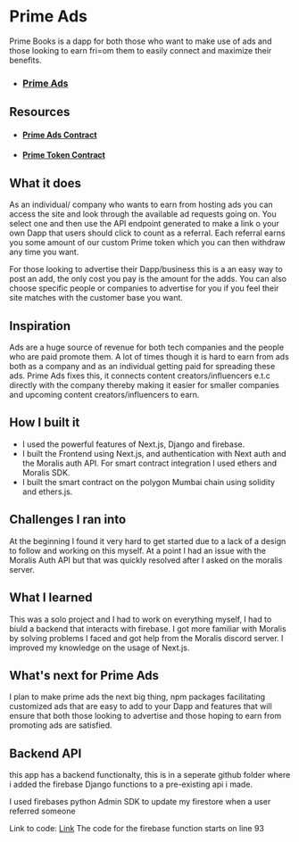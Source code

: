 # Prime Ads

Prime Books is a dapp for both those who want to make use of ads and those looking to earn fri=om them to easily connect and maximize their benefits.

- ### [Prime Ads](https://prime-ads.vercel.app/)

## Resources

- #### [Prime Ads Contract](https://mumbai.polygonscan.com/address/0xe64766cFD3b39Ba08Ea8C8900E0411774eE6cD9A)

- #### [Prime Token Contract](https://mumbai.polygonscan.com/address/0x2C3eF3866a4272816d8020ccAe266B36079D3E9B)

## What it does

As an individual/ company who wants to earn from hosting ads you can access the site and look through the available ad requests going on. You select one and then use the API endpoint generated to make a link o your own Dapp that users should click to count as a referral. Each referral earns you some amount of our custom Prime token which you can then withdraw any time you want.

For those looking to advertise their Dapp/business this is a an easy way to post an add, the only cost you pay is the amount for the adds. You can also choose specific people or companies to advertise for you if you feel their site matches with the customer base you want.

## Inspiration

Ads are a huge source of revenue for both tech companies and the people who are paid promote them. A lot of times though it is hard to earn from ads both as a company and as an individual getting paid for spreading these ads.
Prime Ads fixes this, it connects content creators/influencers e.t.c directly with the company thereby making it easier for smaller companies and upcoming content creators/influencers to earn.

## How I built it

- I used the powerful features of Next.js, Django and firebase.
- I built the Frontend using Next.js, and authentication with Next auth and the Moralis auth API. For smart contract integration I used ethers and Moralis SDK.
- I built the smart contract on the polygon Mumbai chain using solidity and ethers.js.

## Challenges I ran into

At the beginning I found it very hard to get started due to a lack of a design to follow and working on this myself.
At a point I had an issue with the Moralis Auth API but that was quickly resolved after I asked on the moralis server.

## What I learned

This was a solo project and I had to work on everything myself, I had to biuld a backend that interacts with firebase.
I got more familiar with Moralis by solving problems I faced and got help from the Moralis discord server.
I improved my knowledge on the usage of Next.js.

## What's next for Prime Ads

I plan to make prime ads the next big thing, npm packages facilitating customized ads that are easy to add to your Dapp and features that will ensure that both those looking to advertise and those hoping to earn from promoting ads are satisfied.

## Backend API

this app has a backend functionalty, this is in a seperate github folder where i added the firebase Django functions to a pre-existing api i made.

I used firebases python Admin SDK to update my firestore when a user referred someone

Link to code: [Link](https://github.com/Seun2255/mail/blob/master/mail_sender/api/views.py)
The code for the firebase function starts on line 93
